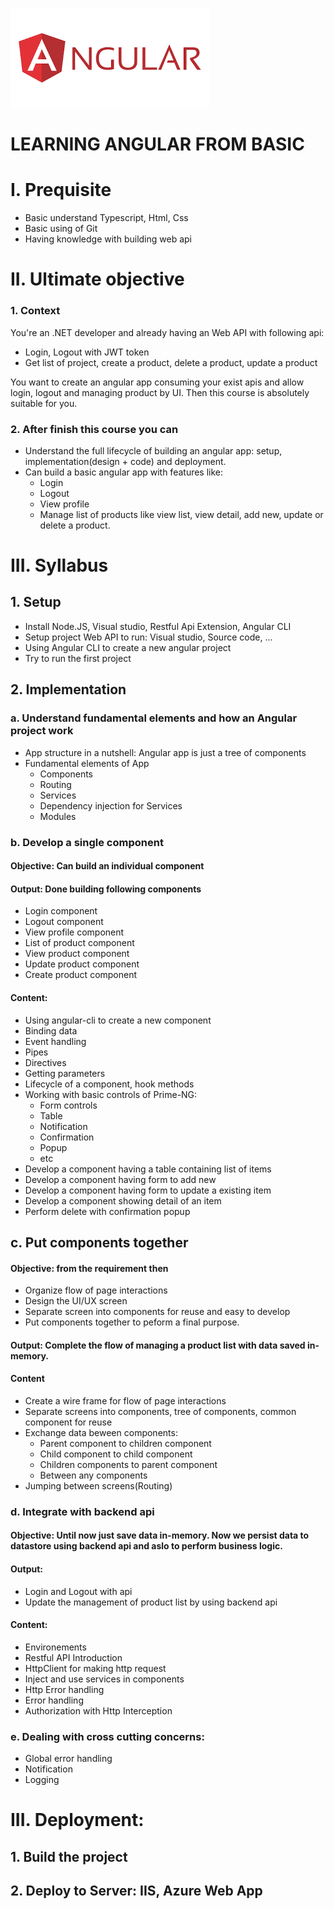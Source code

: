 ![Angular](./Images/Angular.png)
# LEARNING ANGULAR FROM BASIC

# I. Prequisite
- Basic understand Typescript, Html, Css
- Basic using of Git
- Having knowledge with building web api

# II. Ultimate objective
### 1. Context
You're an .NET developer and already having an Web API with following api:
- Login, Logout with JWT token
- Get list of project, create a product, delete a product, update a product

You want to create an angular app consuming your exist apis and allow login, logout and managing product by UI.
Then this course is absolutely suitable for you.

### 2. After finish this course you can
- Understand the full lifecycle of building an angular app: setup, implementation(design + code) and deployment.
- Can build a basic angular app with features like: 
    - Login 
    - Logout
    - View profile
    - Manage list of products like view list, view detail, add new, update or delete a product.

# III. Syllabus
## 1. Setup
- Install Node.JS, Visual studio, Restful Api Extension, Angular CLI
- Setup project Web API to run: Visual studio, Source code, ...
- Using Angular CLI to create a new angular project
- Try to run the first project

## 2. Implementation
### a. Understand fundamental elements and how an Angular project work
- App structure in a nutshell: Angular app is just a tree of components
- Fundamental elements of App
    - Components
    - Routing
    - Services
    - Dependency injection for Services
    - Modules

### b. Develop a single component
#### **Objective**: Can build an individual component

#### **Output**: Done building following components
- Login component 
- Logout component
- View profile component
- List of product component
- View product component
- Update product component
- Create product component

#### **Content:**
- Using angular-cli to create a new component
- Binding data
- Event handling
- Pipes
- Directives
- Getting parameters
- Lifecycle of a component, hook methods
- Working with basic controls of Prime-NG:
    - Form controls
    - Table
    - Notification
    - Confirmation
    - Popup
    - etc
- Develop a component having a table containing list of items
- Develop a component having form to add new
- Develop a component having form to update a existing item
- Develop a component showing detail of an item
- Perform delete with confirmation popup

## c. Put components together
#### **Objective**: from the requirement then 
- Organize flow of page interactions
- Design the UI/UX screen
- Separate screen into components for reuse and easy to develop
- Put components together to peform a final purpose.  

#### **Output**: Complete the flow of managing a product list with data saved in-memory.

#### **Content**
- Create a wire frame for flow of page interactions
- Separate screens into components, tree of components, common component for reuse
- Exchange data beween components: 
    - Parent component to children component
    - Child component to child component
    - Children components to parent component
    - Between any components
- Jumping between screens(Routing)

### d. Integrate with backend api

#### **Objective**: Until now just save data in-memory. Now we persist data to datastore using backend api and aslo to perform business logic.

#### **Output**: 
- Login and Logout with api
- Update the management of product list by using backend api

#### **Content**:
- Environements
- Restful API Introduction
- HttpClient for making http request
- Inject and use services in components
- Http Error handling
- Error handling
- Authorization with Http Interception
    
### e. Dealing with cross cutting concerns:
- Global error handling
- Notification
- Logging

# III. Deployment:
## 1. Build the project
## 2. Deploy to Server: IIS, Azure Web App
